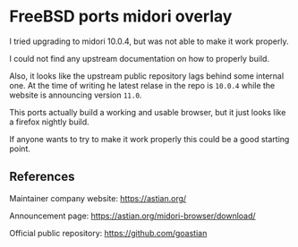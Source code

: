 # FreeBSD ports midori overlay

I tried upgrading to midori 10.0.4, but was not able to make it work properly.

I could not find any upstream documentation on how to properly build.

Also, it looks like the upstream public repository lags behind some internal one. At the time of writing he latest relase in the repo is `10.0.4` while the website is announcing version `11.0`.

This ports actually build a working and usable browser, but it just looks like a firefox nightly build.

If anyone wants to try to make it work properly this could be a good starting point.

## References

Maintainer company website: https://astian.org/

Announcement page: https://astian.org/midori-browser/download/

Official public repository: https://github.com/goastian
